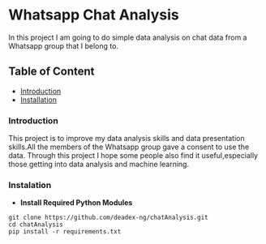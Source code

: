 # Whatsapp Chat Analysis

In this project I am going to do simple data analysis on chat data from a Whatsapp group that I belong to.

## Table of Content
- [Introduction](#introduction)
- [Installation](#installation)

### Introduction
This project is to improve my data analysis skills and data presentation skills.All the members of the Whatsapp group gave a consent to use the data. Through this project I hope some people also find it useful,especially those getting into data analysis and machine learning.

### Instalation
- **Install Required Python Modules**
``` 
git clone https://github.com/deadex-ng/chatAnalysis.git
cd chatAnalysis
pip install -r requirements.txt
```
